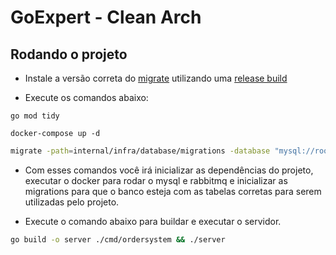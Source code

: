 # GoExpert - Clean Arch

## Rodando o projeto

- Instale a versão correta do [migrate](https://github.com/golang-migrate/migrate) utilizando uma [release build](https://github.com/golang-migrate/migrate/releases)

- Execute os comandos abaixo:

```bash:
go mod tidy
```

```bash:
docker-compose up -d
```

```bash
migrate -path=internal/infra/database/migrations -database "mysql://root:root@tcp(localhost:3306)/orders" -verbose up
```

- Com esses comandos você irá inicializar as dependências do projeto, executar o docker para rodar o mysql e rabbitmq e inicializar as migrations para que o banco esteja com as tabelas corretas para serem utilizadas pelo projeto.

- Execute o comando abaixo para buildar e executar o servidor.

```bash
go build -o server ./cmd/ordersystem && ./server
```
